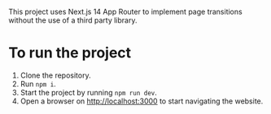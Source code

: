 This project uses Next.js 14 App Router to implement page transitions without the use of a third party library.

# To run the project
1. Clone the repository.
2. Run `npm i`.
3. Start the project by running `npm run dev`.
4. Open a browser on [http://localhost:3000](http://localhost:3000/) to start navigating the website.
